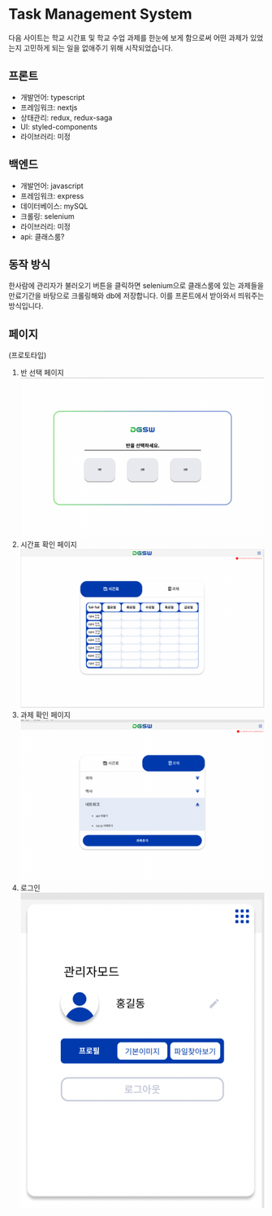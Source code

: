 # Task Management System

다음 사이트는 학교 시간표 및 학교 수업 과제를 한눈에 보게 함으로써 어떤 과제가 있었는지 고민하게 되는 일을 없애주기 위해 시작되었습니다.

## 프론트

- 개발언어: typescript
- 프레임워크: nextjs
- 상태관리: redux, redux-saga
- UI: styled-components
- 라이브러리: 미정

## 백엔드

- 개발언어: javascript
- 프레임워크: express
- 데이터베이스: mySQL
- 크롤링: selenium
- 라이브러리: 미정
- api: 클래스룸?

## 동작 방식

한사람에 관리자가 불러오기 버튼을 클릭하면 selenium으로 클래스룸에 있는 과제들을 만료기간을 바탕으로 크롤링해와 db에 저장합니다.
이를 프론트에서 받아와서 띄워주는 방식입니다.

## 페이지

(프로토타입)

1. 반 선택 페이지
   ![page1](./REDME/class.png)
2. 시간표 확인 페이지
   ![page1](./REDME/timeTable.png)
3. 과제 확인 페이지
   ![page1](./REDME/task.png)
4. 로그인
   ![page4](./REDME/login.png)
